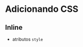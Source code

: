# Adicionando CSS

## Inline

* atributos `style`

## <style>

*tag html que irá conter o css

## <link>

* arquivo css externo

## @import

*arquivo css externo